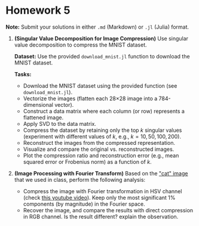 # Homework 5

**Note:** Submit your solutions in either `.md` (Markdown) or `.jl` (Julia) format.

1. **(Singular Value Decomposition for Image Compression)** Use singular value decomposition to compress the MNIST dataset. 

   **Dataset:** Use the provided `download_mnist.jl` function to download the MNIST dataset.

   **Tasks:**
   - Download the MNIST dataset using the provided function (see `download_mnist.jl`).
   - Vectorize the images (flatten each 28×28 image into a 784-dimensional vector).
   - Construct a data matrix where each column (or row) represents a flattened image.
   - Apply SVD to the data matrix.
   - Compress the dataset by retaining only the top $k$ singular values (experiment with different values of $k$, e.g., $k = 10, 50, 100, 200$).
   - Reconstruct the images from the compressed representation.
   - Visualize and compare the original vs. reconstructed images.
   - Plot the compression ratio and reconstruction error (e.g., mean squared error or Frobenius norm) as a function of $k$.

2. **(Image Processing with Fourier Transform)** Based on the ["cat" image](cat.png) that we used in class, perform the following analysis:
   - Compress the image with Fourier transformation in HSV channel (check [this youtube video](https://www.youtube.com/watch?app=desktop&v=DGojI9xcCfg)). Keep only the most significant 1% components (by magnitude) in the Fourier space.
   - Recover the image, and compare the results with direct compression in RGB channel. Is the result different? explain the observation.
